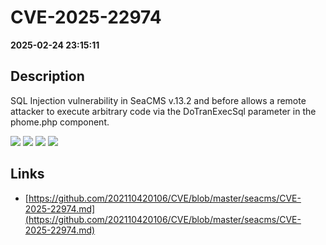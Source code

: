 # CVE-2025-22974

**2025-02-24 23:15:11**

## Description
SQL Injection vulnerability in SeaCMS v.13.2 and before allows a remote attacker to execute arbitrary code via the DoTranExecSql parameter in the phome.php component.

![](https://img.shields.io/static/v1?label=Exploit&message=Yes&color=red)
![](https://img.shields.io/static/v1?label=Score&message=9.8&color=red)
![](https://img.shields.io/static/v1?label=Severity&message=CRITICAL&color=red)
![](https://img.shields.io/static/v1?label=CWE&message=SQL&color=green)

## Links
- [https://github.com/202110420106/CVE/blob/master/seacms/CVE-2025-22974.md](https://github.com/202110420106/CVE/blob/master/seacms/CVE-2025-22974.md)

